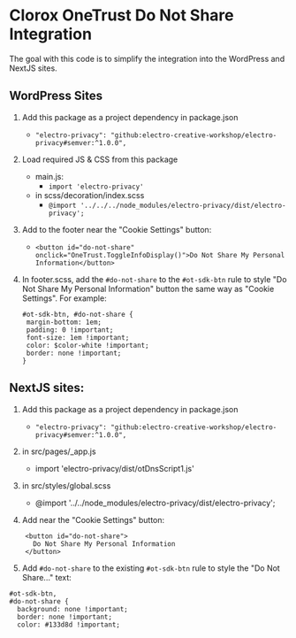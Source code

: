 # Clorox OneTrust Do Not Share Integration

The goal with this code is to simplify the integration into the WordPress and NextJS sites.

## WordPress Sites

1. Add this package as a project dependency in package.json

    - `"electro-privacy": "github:electro-creative-workshop/electro-privacy#semver:^1.0.0",`

2. Load required JS & CSS from this package

    - main.js:
        - `import 'electro-privacy'`
    - in scss/decoration/index.scss
        - `@import '../../../node_modules/electro-privacy/dist/electro-privacy';`

3. Add to the footer near the "Cookie Settings" button:

    - `<button id="do-not-share" onclick="OneTrust.ToggleInfoDisplay()">Do Not Share My Personal Information</button>`

4. In footer.scss, add the `#do-not-share` to the `#ot-sdk-btn` rule to style "Do Not Share My Personal Information" button the same way as "Cookie Settings". For example:

    ```
    #ot-sdk-btn, #do-not-share {
     margin-bottom: 1em;
     padding: 0 !important;
     font-size: 1em !important;
     color: $color-white !important;
     border: none !important;
    }
    ```

## NextJS sites:

1. Add this package as a project dependency in package.json

    - `"electro-privacy": "github:electro-creative-workshop/electro-privacy#semver:^1.0.0",`

2. in src/pages/\_app.js

    - import 'electro-privacy/dist/otDnsScript1.js'

3. in src/styles/global.scss

    - @import '../../node_modules/electro-privacy/dist/electro-privacy';

4. Add near the "Cookie Settings" button:

```
    <button id="do-not-share">
      Do Not Share My Personal Information
    </button>
```

5. Add `#do-not-share` to the existing `#ot-sdk-btn` rule to style the "Do Not Share..." text:

```
#ot-sdk-btn,
#do-not-share {
  background: none !important;
  border: none !important;
  color: #133d8d !important;
```
